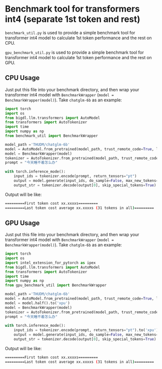 # Benchmark tool for transformers int4 (separate 1st token and rest)

`benchmark_util.py` is used to provide a simple benchmark tool for transformer int4 model to calculate 1st token performance and the rest on CPU.

`gpu_benchmark_util.py` is used to provide a simple benchmark tool for transformer int4 model to calculate 1st token performance and the rest on GPU.

## CPU Usage
Just put this file into your benchmark directory, and then wrap your transformer int4 model with `BenchmarkWrapper` (`model = BenchmarkWrapper(model)`).
Take `chatglm-6b` as an example:
```python
import torch
import os
from bigdl.llm.transformers import AutoModel
from transformers import AutoTokenizer
import time
import numpy as np
from benchmark_util import BenchmarkWrapper

model_path ='THUDM/chatglm-6b'
model = AutoModel.from_pretrained(model_path, trust_remote_code=True, load_in_4bit=True)
model = BenchmarkWrapper(model)
tokenizer = AutoTokenizer.from_pretrained(model_path, trust_remote_code=True)
prompt = "今天睡不着怎么办"
 
with torch.inference_mode():
    input_ids = tokenizer.encode(prompt, return_tensors="pt")
    output = model.generate(input_ids, do_sample=False, max_new_tokens=32)
    output_str = tokenizer.decode(output[0], skip_special_tokens=True)
```
Output will be like:
```bash
=========First token cost xx.xxxxs=========
=========Last token cost average xx.xxxxs (31 tokens in all)=========
```

## GPU Usage
Just put this file into your benchmark directory, and then wrap your transformer int4 model with `BenchmarkWrapper` (`model = BenchmarkWrapper(model)`).
Take `chatglm-6b` as an example:
```python
import torch
import os
import intel_extension_for_pytorch as ipex
from bigdl.llm.transformers import AutoModel
from transformers import AutoTokenizer
import time
import numpy as np
from gpu_benchmark_util import BenchmarkWrapper

model_path ='THUDM/chatglm-6b'
model = AutoModel.from_pretrained(model_path, trust_remote_code=True, load_in_4bit=True)
model = model.half().to('xpu')
model = BenchmarkWrapper(model)
tokenizer = AutoTokenizer.from_pretrained(model_path, trust_remote_code=True)
prompt = "今天睡不着怎么办"
 
with torch.inference_mode():
    input_ids = tokenizer.encode(prompt, return_tensors="pt").to('xpu')
    output = model.generate(input_ids, do_sample=False, max_new_tokens=32)
    output_str = tokenizer.decode(output[0], skip_special_tokens=True)
```
Output will be like:
```bash
=========First token cost xx.xxxxs=========
=========Last token cost average xx.xxxxs (31 tokens in all)=========
```
